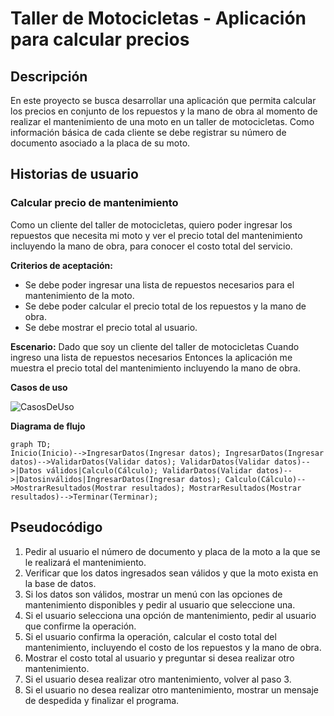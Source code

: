 # Taller de Motocicletas - Aplicación para calcular precios

## Descripción
En este proyecto se busca desarrollar una aplicación que permita calcular los precios en conjunto de los repuestos y la mano de obra al momento de realizar el mantenimiento de una moto en un taller de motocicletas. Como información básica de cada cliente se debe registrar su número de documento asociado a la placa de su moto.

## Historias de usuario
### Calcular precio de mantenimiento
Como un cliente del taller de motocicletas, quiero poder ingresar los repuestos que necesita mi moto y ver el precio total del mantenimiento incluyendo la mano de obra, para conocer el costo total del servicio.

**Criterios de aceptación:**
- Se debe poder ingresar una lista de repuestos necesarios para el mantenimiento de la moto.
- Se debe poder calcular el precio total de los repuestos y la mano de obra.
- Se debe mostrar el precio total al usuario.

**Escenario:**
Dado que soy un cliente del taller de motocicletas
Cuando ingreso una lista de repuestos necesarios
Entonces la aplicación me muestra el precio total del mantenimiento incluyendo la mano de obra.

**Casos de uso**

![CasosDeUso](https://github.com/EstebanGomezR/TallerMotos/assets/63615382/4a0da590-4c10-4d91-bef5-a23a23a9f751)

**Diagrama de flujo**
```mermaid
graph TD; 
Inicio(Inicio)-->IngresarDatos(Ingresar datos); IngresarDatos(Ingresar datos)-->ValidarDatos(Validar datos); ValidarDatos(Validar datos)-->|Datos válidos|Calculo(Cálculo); ValidarDatos(Validar datos)-->|Datosinválidos|IngresarDatos(Ingresar datos); Calculo(Cálculo)-->MostrarResultados(Mostrar resultados); MostrarResultados(Mostrar resultados)-->Terminar(Terminar);
```
## Pseudocódigo

1. Pedir al usuario el número de documento y placa de la moto a la que se le realizará el mantenimiento.
2. Verificar que los datos ingresados sean válidos y que la moto exista en la base de datos.
3. Si los datos son válidos, mostrar un menú con las opciones de mantenimiento disponibles y pedir al usuario que seleccione una.
4. Si el usuario selecciona una opción de mantenimiento, pedir al usuario que confirme la operación.
5. Si el usuario confirma la operación, calcular el costo total del mantenimiento, incluyendo el costo de los repuestos y la mano de obra.
6. Mostrar el costo total al usuario y preguntar si desea realizar otro mantenimiento.
7. Si el usuario desea realizar otro mantenimiento, volver al paso 3.
8. Si el usuario no desea realizar otro mantenimiento, mostrar un mensaje de despedida y finalizar el programa.

